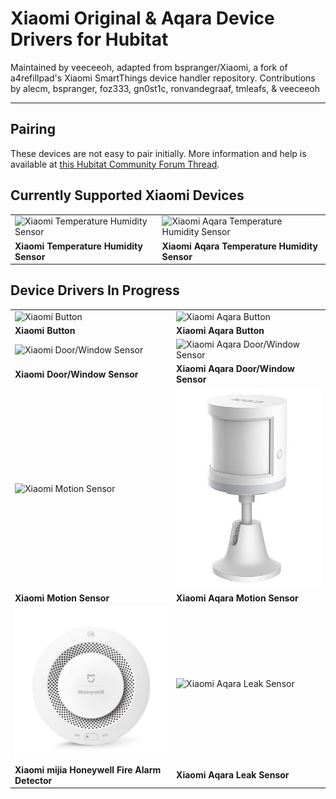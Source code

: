 # Xiaomi Original & Aqara Device Drivers for Hubitat

Maintained by veeceeoh, adapted from bspranger/Xiaomi, a fork of a4refillpad's Xiaomi SmartThings device handler repository. 
Contributions by alecm, bspranger, foz333, gn0st1c, ronvandegraaf, tmleafs, & veeceeoh

---

## Pairing

These devices are not easy to pair initially. More information and help is available at <a href="https://community.hubitat.com/t/release-xiaomi-device-drivers/631">this Hubitat Community Forum Thread</a>.


## Currently Supported Xiaomi Devices

|||
|---|---|
|![Xiaomi Temperature Humidity Sensor](images/temp.jpg)|![Xiaomi Aqara Temperature Humidity Sensor](images/aqaratemp.jpg)|
|**Xiaomi Temperature Humidity Sensor**|**Xiaomi Aqara Temperature Humidity Sensor**|

## Device Drivers In Progress

|||
|---|---|
|![Xiaomi Button](images/button.jpg)|![Xiaomi Aqara Button](images/aqarabutton.jpg)|
|**Xiaomi Button**|**Xiaomi Aqara Button**|
|![Xiaomi Door/Window Sensor](images/door.jpg)|![Xiaomi Aqara Door/Window Sensor](images/aqaradoor.jpg)|
|**Xiaomi Door/Window Sensor**|**Xiaomi Aqara Door/Window Sensor**|
|![Xiaomi Motion Sensor](images/motion.jpg)|![Xiaomi Aqara Motion Sensor](images/aqaramotion.jpg)|
|**Xiaomi Motion Sensor**|**Xiaomi Aqara Motion Sensor**|
|![Xiaomi mijia Honeywell Fire Alarm Detector](images/smoke.jpg)|![Xiaomi Aqara Leak Sensor](images/aqarawater.jpg)|
|**Xiaomi mijia Honeywell Fire Alarm Detector**|**Xiaomi Aqara Leak Sensor**|
